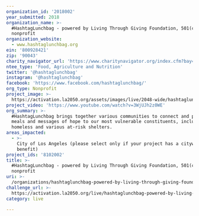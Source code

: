 ```yaml
---
organization_id: '2018002'
year_submitted: 2018
organization_name: >-
  #HashtagLunchbag - powered by Living Through Giving Foundation, 501(c)3
  nonprofit
organization_website:
  - www.hashtaglunchbag.org
ein: '800928421'
zip: '90043'
charity_navigator_url: 'https://www.charitynavigator.org/index.cfm?bay=search.profile&ein=800928421'
ntee_type: 'Food, Agriculture and Nutrition'
twitter: '@hashtaglunchbag'
instagram: '@hashtaglunchbag'
facebook: 'https://www.facebook.com/hashtaglunchbag/'
org_type: Nonprofit
project_image: >-
  https://activation.la2050.org/assets/images/live/2048-wide/hashtaglunchbag-powered-by-living-through-giving-foundation-501c3-nonprofit.jpg
project_video: 'https://www.youtube.com/watch?v=3WjUJh2z0WE'
org_summary: >-
  #HashtagLunchbag brings together various communities to connect and prepare
  meals and messages of hope to our most vulnerable constituents, including the
  homeless and various at-risk shelters.
areas_impacted:
  - >-
    City of Los Angeles (please select only if your project has a citywide
    benefit)
project_ids: '8102002'
title: >-
  #HashtagLunchbag - powered by Living Through Giving Foundation, 501(c)3
  nonprofit
uri: >-
  /organizations/hashtaglunchbag-powered-by-living-through-giving-foundation-501c3-nonprofit/
challenge_url: >-
  https://activation.la2050.org/live/hashtaglunchbag-powered-by-living-through-giving-foundation-501c3-nonprofit/
category: live

---
```

